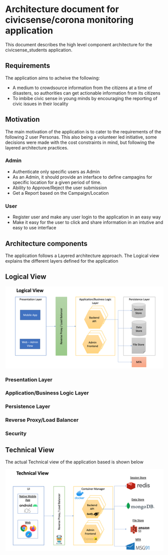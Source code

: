 # Architecture document for civicsense/corona monitoring application

This document describes the high level component architecture for the civicsense_students application.

## Requirements

The application aims to acheive the following:
- A medium to crowdsource information from the citizens at a time of disasters, so authorities can get actionable information from its citizens
- To imbibe civic sense in young minds by encouraging the reporting of civic issues in their locality

## Motivation

The main motivation of the application is to cater to the requirements of the following 2 user Personas. This also being a volunteer led initiative, some decisions were made with the cost constraints in mind, but following the layered architecture practices.

### Admin
- Authenticate only specific users as Admin
- As an Admin, it should provide an interface to define campagins for specific location for a given period of time.
- Ability to Approve/Reject the user submission
- Get a Report based on the Campaign/Location

### User
- Register user and make any user login to the application in an easy way
- Make it easy for the user to click and share information in an intutive and easy to use interface

## Architecture components

The application follows a Layered architecture approach. The Logical view explains the different layers defined for the application

## Logical View

![Logical View](LogicalView.png)

### Presentation Layer

### Application/Business Logic Layer

### Persistence Layer

### Reverse Proxy/Load Balancer

### Security

## Technical View

The actual Technical view of the application based is shown below

![Technical View](TechnicalView.png)
